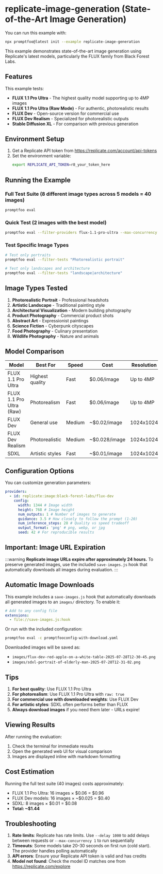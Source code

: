# replicate-image-generation (State-of-the-Art Image Generation)

You can run this example with:

```bash
npx promptfoo@latest init --example replicate-image-generation
```

This example demonstrates state-of-the-art image generation using Replicate's latest models, particularly the FLUX family from Black Forest Labs.

## Features

This example tests:

- **FLUX 1.1 Pro Ultra** - The highest quality model supporting up to 4MP images
- **FLUX 1.1 Pro Ultra (Raw Mode)** - For authentic, photorealistic results
- **FLUX Dev** - Open-source version for commercial use
- **FLUX Dev Realism** - Specialized for photorealistic outputs
- **Stable Diffusion XL** - For comparison with previous generation

## Environment Setup

1. Get a Replicate API token from https://replicate.com/account/api-tokens
2. Set the environment variable:
   ```bash
   export REPLICATE_API_TOKEN=r8_your_token_here
   ```

## Running the Example

### Full Test Suite (8 different image types across 5 models = 40 images)

```bash
promptfoo eval
```

### Quick Test (2 images with the best model)

```bash
promptfoo eval --filter-providers flux-1.1-pro-ultra --max-concurrency 1
```

### Test Specific Image Types

```bash
# Test only portraits
promptfoo eval --filter-tests "Photorealistic portrait"

# Test only landscapes and architecture
promptfoo eval --filter-tests "landscape|architecture"
```

## Image Types Tested

1. **Photorealistic Portrait** - Professional headshots
2. **Artistic Landscape** - Traditional painting style
3. **Architectural Visualization** - Modern building photography
4. **Product Photography** - Commercial product shots
5. **Abstract Art** - Expressionist paintings
6. **Science Fiction** - Cyberpunk cityscapes
7. **Food Photography** - Culinary presentation
8. **Wildlife Photography** - Nature and animals

## Model Comparison

| Model                    | Best For        | Speed  | Cost          | Resolution |
| ------------------------ | --------------- | ------ | ------------- | ---------- |
| FLUX 1.1 Pro Ultra       | Highest quality | Fast   | $0.06/image   | Up to 4MP  |
| FLUX 1.1 Pro Ultra (Raw) | Photorealism    | Fast   | $0.06/image   | Up to 4MP  |
| FLUX Dev                 | General use     | Medium | ~$0.02/image  | 1024x1024  |
| FLUX Dev Realism         | Photorealistic  | Medium | ~$0.028/image | 1024x1024  |
| SDXL                     | Artistic styles | Fast   | ~$0.01/image  | 1024x1024  |

## Configuration Options

You can customize generation parameters:

```yaml
providers:
  - id: replicate:image:black-forest-labs/flux-dev
    config:
      width: 1344 # Image width
      height: 768 # Image height
      num_outputs: 1 # Number of images to generate
      guidance: 3.5 # How closely to follow the prompt (1-20)
      num_inference_steps: 28 # Quality vs speed tradeoff
      output_format: 'png' # png, webp, or jpg
      seed: 42 # For reproducible results
```

## Important: Image URL Expiration

:::warning
**Replicate image URLs expire after approximately 24 hours.** To preserve generated images, use the included `save-images.js` hook that automatically downloads all images during evaluation.
:::

## Automatic Image Downloads

This example includes a `save-images.js` hook that automatically downloads all generated images to an `images/` directory. To enable it:

```yaml
# Add to any config file
extensions:
  - file://save-images.js:hook
```

Or run with the included configuration:

```bash
promptfoo eval -c promptfooconfig-with-download.yaml
```

Downloaded images will be saved as:

- `images/flux-dev-red-apple-on-a-white-table-2025-07-28T12-30-45.png`
- `images/sdxl-portrait-of-elderly-man-2025-07-28T12-31-02.png`

## Tips

1. **For best quality**: Use FLUX 1.1 Pro Ultra
2. **For photorealism**: Use FLUX 1.1 Pro Ultra with `raw: true`
3. **For commercial use with downloaded weights**: Use FLUX Dev
4. **For artistic styles**: SDXL often performs better than FLUX
5. **Always download images** if you need them later - URLs expire!

## Viewing Results

After running the evaluation:

1. Check the terminal for immediate results
2. Open the generated web UI for visual comparison
3. Images are displayed inline with markdown formatting

## Cost Estimation

Running the full test suite (40 images) costs approximately:

- FLUX 1.1 Pro Ultra: 16 images × $0.06 = $0.96
- FLUX Dev models: 16 images × ~$0.025 = $0.40
- SDXL: 8 images × $0.01 = $0.08
- **Total: ~$1.44**

## Troubleshooting

1. **Rate limits**: Replicate has rate limits. Use `--delay 1000` to add delays between requests or `--max-concurrency 1` to run sequentially
2. **Timeouts**: Some models take 20-30 seconds on first run (cold start). The provider handles polling automatically
3. **API errors**: Ensure your Replicate API token is valid and has credits
4. **Model not found**: Check the model ID matches one from https://replicate.com/explore
